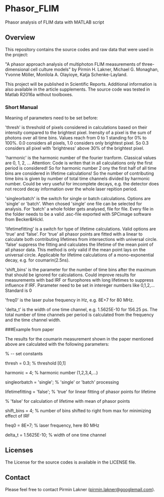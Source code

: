 # Phasor_FLIM
Phasor analysis of FLIM data with MATLAB script

## Overview

This repository contains the source codes and raw data that were used in the project:

"A phasor approach analysis of multiphoton FLIM measurements of three-dimensional cell culture models" by Pirmin H. Lakner, Michael G. Monaghan, Yvonne Möller, Monilola A. Olayioye, Katja Schenke-Layland.

This project will be published in Scientific Reports. Additional information is also available in the article supplements. The source code was tested in Matlab R2016a without toolboxes.

### Short Manual

Meaning of parameters need to be set before:

'thresh' is threshold of pixels considered in calculations based on their intensity compared to the brightest pixel. Inensity of a pixel is the sum of photons over all time bins. Values reach from 0 to 1 standing for 0% to 100%. 0.0 considers all pixels, 1.0 considers only brightest pixel. So 0.3 considers all pixel with 'brightness' above 30% of the brightest pixel.

'harmonic' is the harmonic number of the fourier tranform. Classical values are 0, 1, 2, ... Attention: Code is writen that in all calculations only the first period is considered! So for harmonic number 2 ony the first half of all time bins are considered in lifetime calculations! So the number of contributing time bins is given by number of total time channels divided by harmonic number. Could be very useful for imcomplete decays, e.g. the detector does not record decay information over the whole laser repition period. 

'singleorbatch' is the switch for single or batch calculations. Options are 'single' or 'batch'. When chosed 'single' one file can be selected for analysis. For 'batch' a whole folder gets analysed, file for file. Every file in the folder needs to be a valid .asc-file exported with SPCimage software from Becker&Hickl.

'lifetimefitting' is a switch for type of lifetime calculations. Valid options are 'true' and 'false'. For 'true' all phasor points are fitted with a linear to calculate both contributing lifetimes from intersections with universal circle. 'false' suppress the fitting and calculates the lifetime of the mean point of all phasor data. This method is only valid if the mean point lays on the universal circle. Applicable for lifetime calculations of a mono-exponential decay, e.g. for coumarin(2.5ns). 

'shift_bins' is the parameter for the number of time bins after the maximum that should be ignored for calculations. Could improve results for measurements with bad IRF or flurophores with long lifetimes to suppress influence if IRF. Parameter need to be set in intereger numbers like 0,1,2,... Standard is 0

'freq0' is the laser pulse frequency in Hz, e.g. 8E+7 for 80 MHz.

'delta_t' is the width of one time channel, e.g. 1.5625E-10 for 156.25 ps. The total number of time channels per period is calculated from the frequency and the time channel width.

###Example from paper

The results for the coumarin measurement shown in the paper mentioned above are calculated with the following parameters:

% -- set constants

thresh = 0.3;               % threshold [0,1]

harmonic = 4;               % harmonic number (1,2,3,4,...)

singleorbatch = 'single';   % 'single' or 'batch' processing

lifetimefitting = 'false';   % 'true' for linear fitting of phasor points for lifetime

% 'false' for calculation of lifetime with mean of phasor points


shift_bins = 4;             % number of bins shifted to right from max for minimizing effect of IRF

freq0 = 8E+7;                   % laser frequency, here 80 MHz

delta_t = 1.5625E-10;           % width of one time channel

## Licenses

The License for the source codes is available in the LICENSE file. 

## Contact

Please feel free to contact Pirmin Lakner (pirmin.lakner@googlemail.com).

